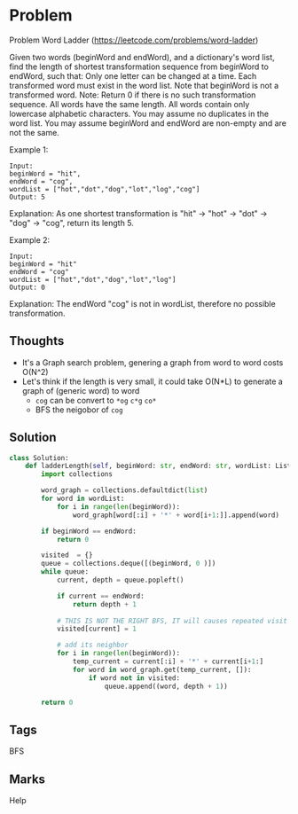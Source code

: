 # Problem
Problem
Word Ladder
(https://leetcode.com/problems/word-ladder)

Given two words (beginWord and endWord), and a dictionary's word list, find the length of shortest transformation sequence
from beginWord to endWord, such that:
    Only one letter can be changed at a time.
    Each transformed word must exist in the word list. Note that beginWord is not a transformed word.
Note:
    Return 0 if there is no such transformation sequence.
    All words have the same length.
    All words contain only lowercase alphabetic characters.
    You may assume no duplicates in the word list.
    You may assume beginWord and endWord are non-empty and are not the same.

Example 1:
```
Input:
beginWord = "hit",
endWord = "cog",
wordList = ["hot","dot","dog","lot","log","cog"]
Output: 5
```
Explanation: As one shortest transformation is "hit" -> "hot" -> "dot" -> "dog" -> "cog",
return its length 5.

Example 2:
```
Input:
beginWord = "hit"
endWord = "cog"
wordList = ["hot","dot","dog","lot","log"]
Output: 0
```
Explanation: The endWord "cog" is not in wordList, therefore no possible transformation.

## Thoughts 
- It's a Graph search problem, genering a graph from word to word costs O(N^2)
- Let's think if the length is very small, it could take O(N*L) to generate a graph of (generic word) to word 
    - `cog` can be convert to `*og` `c*g` `co*`
    - BFS the neigobor of `cog`

## Solution
```python
class Solution:    
    def ladderLength(self, beginWord: str, endWord: str, wordList: List[str]) -> int:
        import collections

        word_graph = collections.defaultdict(list)
        for word in wordList:
            for i in range(len(beginWord)):
                word_graph[word[:i] + '*' + word[i+1:]].append(word)

        if beginWord == endWord:
            return 0

        visited  = {}
        queue = collections.deque([(beginWord, 0 )])
        while queue:
            current, depth = queue.popleft()

            if current == endWord:
                return depth + 1
            
            # THIS IS NOT THE RIGHT BFS, IT will causes repeated visit
            visited[current] = 1

            # add its neighbor
            for i in range(len(beginWord)):
                temp_current = current[:i] + '*' + current[i+1:]
                for word in word_graph.get(temp_current, []):
                    if word not in visited:
                        queue.append((word, depth + 1))

        return 0
```

## Tags
BFS
## Marks
Help

[comment]: <timestamp:2019-05-28>
